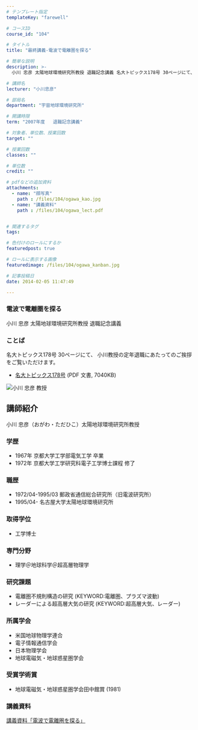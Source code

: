 ```yaml
---
# テンプレート指定
templateKey: "farewell"

# コースID
course_id: "104"

# タイトル
title: "最終講義-電波で電離圏を探る"

# 簡単な説明
description: >-
  小川 忠彦 太陽地球環境研究所教授 退職記念講義 名大トピックス178号 30ページにて、 小川教授の定年退職にあたってのご挨拶をご覧いただけます。   * [名大トピックス178号]...

# 講師名
lecturer: "小川忠彦"

# 部局名
department: "宇宙地球環境研究所"

# 開講時限
term: "2007年度	退職記念講義"

# 対象者、単位数、授業回数
target: ""

# 授業回数
classes: ""

# 単位数
credit: ""

# pdfなどの追加資料
attachments: 
  - name: "顔写真" 
    path : /files/104/ogawa_kao.jpg
  - name: "講義資料" 
    path : /files/104/ogawa_lect.pdf


# 関連するタグ
tags:

# 色付けのロールにするか
featuredpost: true

# ロールに表示する画像
featuredimage: /files/104/ogawa_kanban.jpg

# 記事投稿日
date: 2014-02-05 11:47:49

---
```

### 電波で電離圏を探る 

小川 忠彦 太陽地球環境研究所教授 退職記念講義 

### ことば

名大トピックス178号 30ページにて、 小川教授の定年退職にあたってのご挨拶をご覧いただけます。 

  * [名大トピックス178号](http://www.nagoya-u.ac.jp/about-nu/public-relations/publication/upload_images/no178.pdf#retirement) (PDF 文書, 7040KB)

![小川 忠彦 教授](/files/104/ogawa_kao.jpg) 
## 講師紹介

小川 忠彦（おがわ・ただひこ）太陽地球環境研究所教授 

### 学歴

  * 1967年 京都大学工学部電気工学 卒業
  * 1972年 京都大学工学研究科電子工学博士課程 修了

### 職歴

  * 1972/04-1995/03 郵政省通信総合研究所（旧電波研究所）
  * 1995/04- 名古屋大学太陽地球環境研究所

### 取得学位

  * 工学博士

### 専門分野

  * 理学＠地球科学＠超高層物理学

### 研究課題

  * 電離圏不規則構造の研究 (KEYWORD:電離圏、プラズマ波動)
  * レーダーによる超高層大気の研究 (KEYWORD:超高層大気、レーダー)

### 所属学会

  * 米国地球物理学連合
  * 電子情報通信学会
  * 日本物理学会
  * 地球電磁気・地球惑星圏学会

### 受賞学術賞

  * 地球電磁気・地球惑星圏学会田中館賞 (1981)
### 講義資料


[講義資料「電波で電離圏を探る」](/files/104/ogawa_lect.pdf) 
